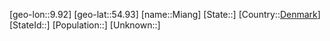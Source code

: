 ﻿---
location: [54.93,9.92]
type: City
tags:
- geo/City


SpocWebEntityId: 32458
isDeleted: false
confidential: public

---
[geo-lon::9.92]
[geo-lat::54.93]
[name::Miang]
[State::]
[Country::[Denmark](geo/Continent/Europe/Denmark.md)]
[StateId::]
[Population::]
[Unknown::]

